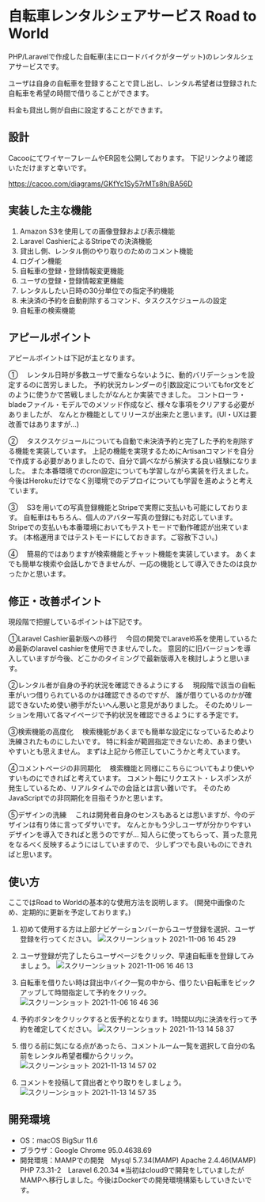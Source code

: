 # 自転車レンタルシェアサービス Road to World

PHP/Laravelで作成した自転車(主にロードバイクがターゲット)のレンタルシェアサービスです。

ユーザは自身の自転車を登録することで貸し出し、レンタル希望者は登録された自転車を希望の時間で借りることができます。

料金も貸出し側が自由に設定することができます。


## 設計
CacooにてワイヤーフレームやER図を公開しております。
下記リンクより確認いただけますと幸いです。

<https://cacoo.com/diagrams/GKfYc1Sy57rMTs8h/BA56D>

## 実装した主な機能
1. Amazon S3を使用しての画像登録および表示機能
2. Laravel CashierによるStripeでの決済機能
3. 貸出し側、レンタル側のやり取りのためのコメント機能
4. ログイン機能
5. 自転車の登録・登録情報変更機能
6. ユーザの登録・登録情報変更機能
7. レンタルしたい日時の30分単位での指定予約機能
8. 未決済の予約を自動削除するコマンド、タスクスケジュールの設定
9. 自転車の検索機能


## アピールポイント
アピールポイントは下記が主となります。

①
　レンタル日時が多数ユーザで重ならないように、動的バリデーションを設定するのに苦労しました。
予約状況カレンダーの引数設定についてもfor文をどのように使うかで苦戦しましたがなんとか実装できました。
コントローラ・bladeファイル・モデルでのメソッド作成など、様々な事項をクリアする必要がありましたが、
なんとか機能としてリリースが出来たと思います。(UI・UXは要改善ではありますが…)

②
　タスクスケジュールについても自動で未決済予約と完了した予約を削除する機能を実装しています。
上記の機能を実現するためにArtisanコマンドを自分で作成する必要がありましたので、自分で調べながら解決する良い経験になりました。
また本番環境でのcron設定についても学習しながら実装を行えました。
今後はHerokuだけでなく別環境でのデプロイについても学習を進めようと考えています。

③
　S3を用いての写真登録機能とStripeで実際に支払いも可能にしております。
自転車はもちろん、個人のアバター写真の登録にも対応しています。
Stripeでの支払いも本番環境においてもテストモードで動作確認が出来ています。
(本格運用まではテストモードにしておきます。ご容赦下さい。)

④
　簡易的ではありますが検索機能とチャット機能を実装しています。
あくまでも簡単な検索や会話しかできませんが、一応の機能として導入できたのは良かったかと思います。


## 修正・改善ポイント
現段階で把握しているポイントは下記です。

①Laravel Cashier最新版への移行
　今回の開発でLaravel6系を使用しているため最新のlaravel cashierを使用できませんでした。
意図的に旧バージョンを導入していますが今後、どこかのタイミングで最新版導入を検討しようと思います。

②レンタル者が自身の予約状況を確認できるようにする
　現段階で該当の自転車がいつ借りられているのかは確認できるのですが、
誰が借りているのかが確認できないため使い勝手がたいへん悪いと意見がありました。
そのためリレーションを用いて各マイページで予約状況を確認できるようにする予定です。

③検索機能の高度化
　検索機能があくまでも簡単な設定になっているためより洗練されたものにしたいです。
特に料金が範囲指定できないため、あまり使いやすいとも思えません。
まずは上記から修正していこうかと考えています。

④コメントページの非同期化
　検索機能と同様にこちらについてもより使いやすいものにできればと考えています。
コメント毎にリクエスト・レスポンスが発生しているため、リアルタイムでの会話とは言い難いです。
そのためJavaScriptでの非同期化を目指そうかと思います。

⑤デザインの洗練
　これは開発者自身のセンスもあるとは思いますが、今のデザインは有り体に言ってダサいです。
なんとかもう少しユーザが分かりやすいデザインを導入できればと思うのですが…
知人らに使ってもらって、貰った意見をなるべく反映するようにはしていますので、
少しずつでも良いものにできればと思います。


## 使い方

ここではRoad to Worldの基本的な使用方法を説明します。
(開発中画像のため、定期的に更新を予定しております。)

1. 初めて使用する方は上部ナビゲーションバーからユーザ登録を選択、ユーザ登録を行ってください。
![スクリーンショット 2021-11-06 16 45 29](https://user-images.githubusercontent.com/88781098/140688243-109b2bc9-81ad-462e-9b04-9ec8f37abe83.png)

2. ユーザ登録が完了したらユーザページをクリック、早速自転車を登録してみましょう。
![スクリーンショット 2021-11-06 16 46 13](https://user-images.githubusercontent.com/88781098/140688343-4b1ef96f-a1e9-46cd-8b72-9c8ea5939a7c.png)

3. 自転車を借りたい時は貸出中バイク一覧の中から、借りたい自転車をピックアップして時間指定して予約をクリック。
![スクリーンショット 2021-11-06 16 46 36](https://user-images.githubusercontent.com/88781098/140688408-893e2565-2cf4-405f-8060-6dd004baa554.png)

4. 予約ボタンをクリックすると仮予約となります。1時間以内に決済を行って予約を確定してください。
![スクリーンショット 2021-11-13 14 58 37](https://user-images.githubusercontent.com/88781098/141607796-2c215680-2fab-4f32-bf70-56df6d89604e.png)

5. 借りる前に気になる点があったら、コメントルーム一覧を選択して自分の名前をレンタル希望者欄からクリック。
![スクリーンショット 2021-11-13 14 57 02](https://user-images.githubusercontent.com/88781098/141607733-ac4adeca-af90-4d5c-8964-fa96a7f4b69c.png)

6. コメントを投稿して貸出者とやり取りをしましょう。
![スクリーンショット 2021-11-13 14 57 35](https://user-images.githubusercontent.com/88781098/141607745-aebf1cfc-03e5-467a-a9a8-5805c72c63ba.png)


## 開発環境

* OS：macOS BigSur 11.6
* ブラウザ：Google Chrome 95.0.4638.69
* 開発環境：MAMPでの開発　Mysql 5.7.34(MAMP) Apache 2.4.46(MAMP) PHP 7.3.31-2　Laravel 6.20.34 
※当初はcloud9で開発をしていましたがMAMPへ移行しました。今後はDockerでの開発環境構築もしていきたいです。
